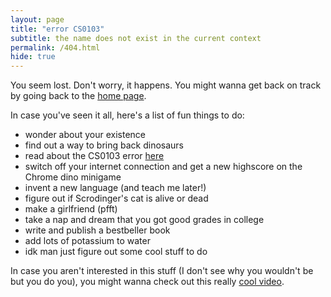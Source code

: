 ```yaml
---
layout: page
title: "error CS0103"
subtitle: the name does not exist in the current context
permalink: /404.html
hide: true
---
```


You seem lost. Don't worry, it happens. You might wanna get back on track by going back to the [home page](https://omprabhu31.github.io/gaedev/).

In case you've seen it all, here's a list of fun things to do:

* wonder about your existence
* find out a way to bring back dinosaurs
* read about the CS0103 error [here](https://support.unity3d.com/hc/en-us/articles/206139166-What-is-CS0103-#:~:text=CS0103%20is%20caused%20when%20you%20are%20using%20a,name%20%60displayFirstName%27%20does%20not%20exist%20in%20the%20current)
* switch off your internet connection and get a new highscore on the Chrome dino minigame
* invent a new language (and teach me later!)
* figure out if Scrodinger's cat is alive or dead
* make a girlfriend (pfft)
* take a nap and dream that you got good grades in college
* write and publish a bestbeller book
* add lots of potassium to water
* idk man just figure out some cool stuff to do

In case you aren't interested in this stuff (I don't see why you wouldn't be but you do you), you might wanna check out this really [cool video]().

